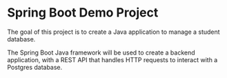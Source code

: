 # Spring Boot Demo Project

The goal of this project is to create a Java application to manage a student database.

The Spring Boot Java framework will be used to create a backend application, 
with a REST API that handles HTTP requests to interact with a Postgres database.